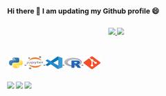 ### Hi there 👋 I am updating my Github profile 😄 

  ##

<!--
- 🔭 I’m currently working on ...
- 🌱 I’m currently learning ...
- 👯 I’m looking to collaborate on ...
- 🤔 I’m looking for help with ...
- 💬 Ask me about ...
- 📫 How to reach me: ...
- 😄 Pronouns: ...
- ⚡ Fun fact: ...
-->


<div align="center">
  <a href="https://github.com/kakacosta">
  <img height="140em" src="https://github-readme-stats.vercel.app/api?username=kakacosta&show_icons=true&theme=dracula&include_all_commits=true&count_private=true"/>
  <img height="140em" src="https://github-readme-stats.vercel.app/api/top-langs/?username=kakacosta&layout=compact&langs_count=7&theme=dracula"/>
</div>
   
  ##

  <div style="display: inline_block"><br>
  <img align="center" alt="Gzus-py" height="30" width="40" src="https://raw.githubusercontent.com/devicons/devicon/master/icons/python/python-original.svg">
  <img align="center" alt="Gzus-py" height="30" width="40" src="https://github.com/devicons/devicon/blob/master/icons/jupyter/jupyter-original-wordmark.svg">
  <img align="center" alt="Gzus-py" height="30" width="40" src="https://github.com/devicons/devicon/blob/master/icons/vscode/vscode-original.svg"> 
  <img align="center" alt="Gzus-py" height="30" width="40" src="https://github.com/devicons/devicon/blob/master/icons/r/r-original.svg"> 
  <img align="center" alt="Gzus-py" height="30" width="40" src="https://github.com/devicons/devicon/blob/master/icons/git/git-plain.svg">
</div>
  
  ##
  
 <div>
  <a href="https://www.linkedin.com/in/carlos-costa-28b50915a" target="_blank"><img src="https://img.shields.io/badge/-LinkedIn-%230077B5?style=for-the-badge&logo=linkedin&logoColor=white" target="_blank"></a>   <a href = "mailto:carlos.h.costa@iesb.edu.br"><img src="https://img.shields.io/badge/-Gmail-%23333?style=for-the-badge&logo=gmail&logoColor=white" target="_blank"></a> <a href="https://instagram.com/carloshcosta.ai" target="_blank"><img src="https://img.shields.io/badge/-Instagram-%23E4405F?style=for-the-badge&logo=instagram&logoColor=white" target="_blank"></a> 
</div> 
 
